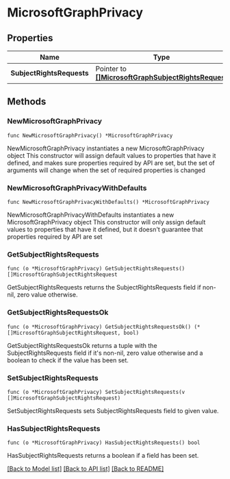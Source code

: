 # MicrosoftGraphPrivacy

## Properties

Name | Type | Description | Notes
------------ | ------------- | ------------- | -------------
**SubjectRightsRequests** | Pointer to [**[]MicrosoftGraphSubjectRightsRequest**](MicrosoftGraphSubjectRightsRequest.md) |  | [optional] 

## Methods

### NewMicrosoftGraphPrivacy

`func NewMicrosoftGraphPrivacy() *MicrosoftGraphPrivacy`

NewMicrosoftGraphPrivacy instantiates a new MicrosoftGraphPrivacy object
This constructor will assign default values to properties that have it defined,
and makes sure properties required by API are set, but the set of arguments
will change when the set of required properties is changed

### NewMicrosoftGraphPrivacyWithDefaults

`func NewMicrosoftGraphPrivacyWithDefaults() *MicrosoftGraphPrivacy`

NewMicrosoftGraphPrivacyWithDefaults instantiates a new MicrosoftGraphPrivacy object
This constructor will only assign default values to properties that have it defined,
but it doesn't guarantee that properties required by API are set

### GetSubjectRightsRequests

`func (o *MicrosoftGraphPrivacy) GetSubjectRightsRequests() []MicrosoftGraphSubjectRightsRequest`

GetSubjectRightsRequests returns the SubjectRightsRequests field if non-nil, zero value otherwise.

### GetSubjectRightsRequestsOk

`func (o *MicrosoftGraphPrivacy) GetSubjectRightsRequestsOk() (*[]MicrosoftGraphSubjectRightsRequest, bool)`

GetSubjectRightsRequestsOk returns a tuple with the SubjectRightsRequests field if it's non-nil, zero value otherwise
and a boolean to check if the value has been set.

### SetSubjectRightsRequests

`func (o *MicrosoftGraphPrivacy) SetSubjectRightsRequests(v []MicrosoftGraphSubjectRightsRequest)`

SetSubjectRightsRequests sets SubjectRightsRequests field to given value.

### HasSubjectRightsRequests

`func (o *MicrosoftGraphPrivacy) HasSubjectRightsRequests() bool`

HasSubjectRightsRequests returns a boolean if a field has been set.


[[Back to Model list]](../README.md#documentation-for-models) [[Back to API list]](../README.md#documentation-for-api-endpoints) [[Back to README]](../README.md)


